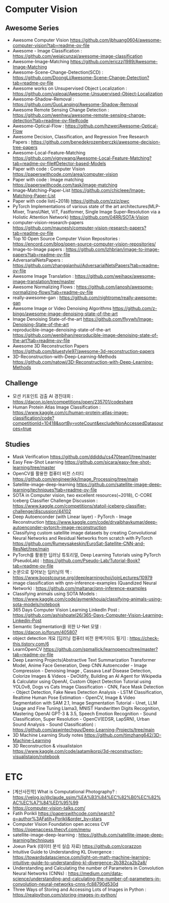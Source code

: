 
# Computer Vision  

## Awesome Series
- Awesome Computer Vision https://github.com/jbhuang0604/awesome-computer-vision?tab=readme-ov-file
- Awesome - Image Classification : https://github.com/weiaicunzai/awesome-image-classification
- Awesome-Image-Matching https://github.com/ericzzj1989/Awesome-Image-Matching
- Awesome-Scene-Change-Detection(SCD) : https://github.com/DoongLi/Awesome-Scene-Change-Detection?tab=readme-ov-file
- Awesome works on Unsupervised Object Localization : https://github.com/valeoai/Awesome-Unsupervised-Object-Localization
- Awesome-Shadow-Removal : https://github.com/GuoLanqing/Awesome-Shadow-Removal
- Awesome Remote Sensing Change Detection : https://github.com/wenhwu/awesome-remote-sensing-change-detection?tab=readme-ov-file#code
- Awesome-Optical-Flow : https://github.com/hzwer/Awesome-Optical-Flow
- Awesome Decision, Classification, and Regression Tree Research Papers : https://github.com/benedekrozemberczki/awesome-decision-tree-papers
- Awesome-Local-Feature-Matching https://github.com/vignywang/Awesome-Local-Feature-Matching?tab=readme-ov-file#Detector-based-Models
- Paper with code : Computer Vision https://paperswithcode.com/area/computer-vision
- Paper with code : Image matching https://paperswithcode.com/task/image-matching
- Image-Matching-Paper-List https://github.com/chicleee/Image-Matching-Paper-List
- Paper with code list(~2018) https://github.com/zziz/pwc
- PyTorch Implementations of various state of the art architectures(MLP-Mixer, TransUNet, ViT, Fastformer, Single Image Super-Resolution via a Holistic Attention Network) https://github.com/04RR/SOTA-Vision
- computer-vision-research-papers https://github.com/maunesh/computer-vision-research-papers?tab=readme-ov-file
- Top 10 Open Source Computer Vision Repositories : https://encord.com/blog/open-source-computer-vision-repositories/
- Image-to-Image papers : https://github.com/lzhbrian/image-to-image-papers?tab=readme-ov-file
- AdversarialNetsPapers : https://github.com/zhangqianhui/AdversarialNetsPapers?tab=readme-ov-file
- Awesome Image Translation : https://github.com/weihaox/awesome-image-translation/tree/master
- Awesome Normalizing Flows : https://github.com/janosh/awesome-normalizing-flows?tab=readme-ov-file
- really-awesome-gan : https://github.com/nightrome/really-awesome-gan
- Awesome Image or Video Denoising Algorithms https://github.com/z-bingo/awesome-image-denoising-state-of-the-art
- Image Denoising State-of-the-art https://github.com/flyywh/Image-Denoising-State-of-the-art
- reproducible-image-denoising-state-of-the-art https://github.com/wenbihan/reproducible-image-denoising-state-of-the-art?tab=readme-ov-file
- Awesome 3D Reconstruction Papers https://github.com/bluestyle97/awesome-3d-reconstruction-papers
- 3D-Reconstruction-with-Deep-Learning-Methods https://github.com/natowi/3D-Reconstruction-with-Deep-Learning-Methods

## Challenge
- 모션 키포인트 검출 AI 경진대회 : https://dacon.io/en/competitions/open/235701/codeshare
- Human Protein Atlas Image Classification : https://www.kaggle.com/c/human-protein-atlas-image-classification/code?competitionId=10418&sortBy=voteCount&excludeNonAccessedDatasources=true

## Studies
- Mask Verification https://github.com/ddiddu/cs470team1/tree/master   
- Easy Few-Shot Learning https://github.com/sicara/easy-few-shot-learning/tree/master
- OpenCV를 활용한 컴퓨터 비전 스터디 https://github.com/engineerjkk/Image_Processing/tree/main
- Satellite-image-deep-learning https://github.com/satellite-image-deep-learning/techniques?tab=readme-ov-file  
- SOTA in Computer vision, two excellent resources(~2018), C-CORE Iceberg Classifier Challenge Discussion : https://www.kaggle.com/competitions/statoil-iceberg-classifier-challenge/discussion/44102
- Deep Autoenconder (with Linear layer) - PyTorch - Image Reconstruction https://www.kaggle.com/code/drvaibhavkumar/deep-autoenconder-pytorch-image-reconstruction
- Classifying custom satellite image datasets by creating Convolutional Neural Networks and Residual Networks from scratch with PyTorch https://github.com/Rumeysakeskin/EuroSat-Satellite-CNN-and-ResNet/tree/main
- PyTorch를 활용한 딥러닝 튜토리얼, Deep Learning Tutorials using PyTorch (PseudoLab) : https://github.com/Pseudo-Lab/Tutorial-Book?tab=readme-ov-file
- 논문으로 짚어보는 딥러닝의 맥 : https://www.boostcourse.org/deeplearningchoi/joinLectures/10979
- image classification with qnn-inference-examples (Quandized Neural Network) : https://github.com/maltanar/qnn-inference-examples
- Classifying animals using SOTA Models : https://www.kaggle.com/code/aymenkhouja/classifying-animals-using-sota-models/notebook
- 365 Days Computer Vision Learning LinkedIn Post : https://github.com/ashishpatel26/365-Days-Computer-Vision-Learning-Linkedin-Post
- Semantic Segmentation을 위한 U-Net 모델 : https://dacon.io/forum/405807
- object detection 개요 [딥러닝 컴퓨터 비전 완벽가이드 필기] : https://check-this.tistory.com/6
- LearnOpenCV https://github.com/spmallick/learnopencv/tree/master?tab=readme-ov-file
- Deep Learning Projects(Abstractive Text Summarization Transformer Model, Anime Face Generation, Deep CNN Autoencoder - Image Compression - Denoising Image
, Cassava Leaf Disease Detection, Colorize Images & Videos - DeOldify, Building an AI Agent for Wikipedia & Calculator using OpenAI, Custom Object Detection Tutorial using YOLOv8, Dogs vs Cats Image Classification - CNN, Face Mask Detection - Object Detection, Fake News Detection Analysis - LSTM Classification, Realtime Human Pose Estimation - OpenCV, Image & Video Segmentation with SAM 2.1, Image Segmentation Tutorial - Unet, LLM Usage and Fine Tuning Llama3, MNIST Handwritten Digits Recognition, Mastering OpenAI GPT-3 & 3.5, Speech Emotion Recognition - Sound Classification, Super Resolution - OpenCV(EDSR, LapSRN), Urban Sound Analysis - Sound Classification)  : https://github.com/aswintechguy/Deep-Learning-Projects/tree/main
- 3D Machine Learning Study notes https://github.com/timzhang642/3D-Machine-Learning
- 3D Reconstruction & visualistaion https://www.kaggle.com/code/aatamikorpi/3d-reconstruction-visualistaion/notebook  

# ETC
- [계산사진학] What is Computational Photography? : https://velog.io/@claude_ssim/%EA%B3%84%EC%82%B0%EC%82%AC%EC%A7%84%ED%95%99
- https://computer-vision-talks.com/
- Fatih Porikli https://paperswithcode.com/search?q=author%3AFatih+Porikli&order_by=stars
- Computer Vision Foundation open access CVF https://openaccess.thecvf.com/menu
- satellite-image-deep-learning : https://github.com/satellite-image-deep-learning/techniques
- Joeun Park (데이터 분석 실습 자료) https://github.com/corazzon
- Intuitive Guide to Understanding KL Divergence : https://towardsdatascience.com/light-on-math-machine-learning-intuitive-guide-to-understanding-kl-divergence-2b382ca2b2a8/
- Understanding and Calculating the number of Parameters in Convolution Neural Networks (CNNs) : https://medium.com/data-science/understanding-and-calculating-the-number-of-parameters-in-convolution-neural-networks-cnns-fc88790d530d
- Three Ways of Storing and Accessing Lots of Images in Python : https://realpython.com/storing-images-in-python/
